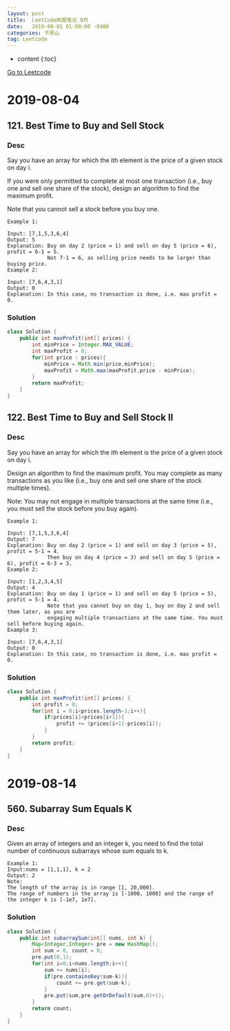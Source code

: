 ```yaml
---
layout: post
title:  LeetCode刷题笔记 8月
date:   2019-08-01 01:00:00 -0400
categories: 不周山
tag: Leetcode
---
```



* content
{:toc}

[Go to Leetcode](https://www.evernote.com/shard/s588/sh/3d35f48d-0506-4091-b714-2c7fd2cbe932/ffd5af217c35393980b68fbb86b3dc56)
# 2019-08-04
## 121. Best Time to Buy and Sell Stock
### Desc
Say you have an array for which the ith element is the price of a given stock on day i.

If you were only permitted to complete at most one transaction (i.e., buy one and sell one share of the stock), design an algorithm to find the maximum profit.

Note that you cannot sell a stock before you buy one.
```
Example 1:

Input: [7,1,5,3,6,4]
Output: 5
Explanation: Buy on day 2 (price = 1) and sell on day 5 (price = 6), profit = 6-1 = 5.
             Not 7-1 = 6, as selling price needs to be larger than buying price.
Example 2:

Input: [7,6,4,3,1]
Output: 0
Explanation: In this case, no transaction is done, i.e. max profit = 0.
```

### Solution
```java
class Solution {
    public int maxProfit(int[] prices) {
        int minPrice = Integer.MAX_VALUE;
        int maxProfit = 0;
        for(int price : prices){
            minPrice = Math.min(price,minPrice);
            maxProfit = Math.max(maxProfit,price - minPrice);
        }
        return maxProfit;
    }
}
```
## 122. Best Time to Buy and Sell Stock II
### Desc
Say you have an array for which the ith element is the price of a given stock on day i.

Design an algorithm to find the maximum profit. You may complete as many transactions as you like (i.e., buy one and sell one share of the stock multiple times).

Note: You may not engage in multiple transactions at the same time (i.e., you must sell the stock before you buy again).
```
Example 1:

Input: [7,1,5,3,6,4]
Output: 7
Explanation: Buy on day 2 (price = 1) and sell on day 3 (price = 5), profit = 5-1 = 4.
             Then buy on day 4 (price = 3) and sell on day 5 (price = 6), profit = 6-3 = 3.
Example 2:

Input: [1,2,3,4,5]
Output: 4
Explanation: Buy on day 1 (price = 1) and sell on day 5 (price = 5), profit = 5-1 = 4.
             Note that you cannot buy on day 1, buy on day 2 and sell them later, as you are
             engaging multiple transactions at the same time. You must sell before buying again.
Example 3:

Input: [7,6,4,3,1]
Output: 0
Explanation: In this case, no transaction is done, i.e. max profit = 0.
```

### Solution
```java
class Solution {
    public int maxProfit(int[] prices) {
        int profit = 0;
        for(int i = 0;i<prices.length-1;i++){
            if(prices[i]<prices[i+1]){
                profit += (prices[i+1]-prices[i]);
            }
        }
        return profit;
    }
}
```

# 2019-08-14
## 560. Subarray Sum Equals K
### Desc
Given an array of integers and an integer k, you need to find the total number of continuous subarrays whose sum equals to k.
```
Example 1:
Input:nums = [1,1,1], k = 2
Output: 2
Note:
The length of the array is in range [1, 20,000].
The range of numbers in the array is [-1000, 1000] and the range of the integer k is [-1e7, 1e7].
```

### Solution
```java
class Solution {
    public int subarraySum(int[] nums, int k) {
        Map<Integer,Integer> pre = new HashMap();
        int sum = 0, count = 0;
        pre.put(0,1);
        for(int i=0;i<nums.length;i++){
            sum += nums[i];
            if(pre.containsKey(sum-k)){
                count += pre.get(sum-k);
            }
            pre.put(sum,pre.getOrDefault(sum,0)+1);
        }
        return count;
    }
}
```